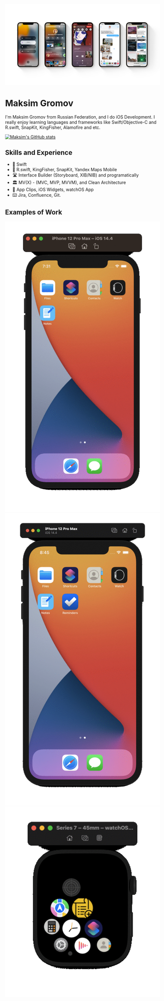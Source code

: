 ![Design and Development](https://github.com/maksimgromov/maksimgromov/blob/main/banner.png)

# Maksim Gromov
I'm Maksim Gromov from Russian Federation, and I do iOS Development. I really enjoy learning languages and frameworks like Swift/Objective-C and R.swift, SnapKit, KingFisher, Alamofire and etc.

[![Maksim's GitHub stats](https://github-readme-stats.vercel.app/api?username=maksimgromov)](https://github.com/anuraghazra/github-readme-stats)


## Skills and Experience
* 📱 Swift
* 🍮 R.swift, KingFisher, SnapKit, Yandex Maps Mobile
* 🛣 Interface Builder (Storyboard, XIB/NIB) and programatically
* 🏛 MV(X) - (MVC, MVP, MVVM), and Clean Architecture
* 🍏 App Clips, iOS Widgets, watchOS App
* ⌨️ Jira, Confluence, Git.


## Examples of Work
<img src="https://github.com/maksimgromov/maksimgromov/blob/main/notes.gif" width="512" >
<img src="https://github.com/maksimgromov/maksimgromov/blob/main/reminders.gif" width="512" >
<img src="https://github.com/maksimgromov/maksimgromov/blob/main/watchNotes.gif" width="512" >


